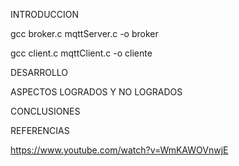 INTRODUCCION

gcc broker.c mqttServer.c -o broker

gcc client.c mqttClient.c -o cliente

DESARROLLO



ASPECTOS LOGRADOS Y NO LOGRADOS



CONCLUSIONES



REFERENCIAS

https://www.youtube.com/watch?v=WmKAWOVnwjE